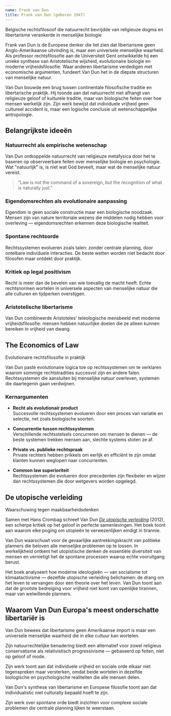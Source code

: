 ```yaml
---
name: Frank van Dun
title: Frank van Dun (geboren 1947)
---
```


Belgische rechtsfilosoof die natuurrecht bevrijdde van religieuze dogma en libertarisme verankerde in menselijke biologie

Frank van Dun is de Europese denker die liet zien dat libertarisme geen Anglo-Amerikaanse uitvinding is, maar een universele menselijke waarheid. Als professor rechtsfilosofie aan de Universiteit Gent ontwikkelde hij een unieke synthese van Aristotelische wijsheid, evolutionaire biologie en moderne vrijheidsfilosofie. Waar anderen libertarisme verdedigen met economische argumenten, fundeert Van Dun het in de diepste structuren van menselijke natuur.

Van Dun bouwde een brug tussen continentale filosofische traditie en libertarische praktijk. Hij toonde aan dat natuurrecht niet afhangt van religieuze geloof of kulturele traditie, maar van biologische feiten over hoe mensen werkelijk zijn. Zijn werk bewijst dat individuele vrijheid geen cultureel accident is, maar een logische conclusie uit wetenschappelijke antropologie.

## Belangrijkste ideeën

### Natuurrecht als empirische wetenschap
Van Dun ontkoppelde natuurrecht van religieuze metafysica door het te baseren op observeerbare feiten over menselijke biologie en psychologie. Wat "natuurlijk" is, is niet wat God beveelt, maar wat de menselijke natuur vereist.

> "Law is not the command of a sovereign, but the recognition of what is naturally just."

### Eigendomsrechten als evolutionaire aanpassing
Eigendom is geen sociale constructie maar een biologische noodzaak. Mensen zijn van nature territoriale wezens die middelen nodig hebben voor overleving — eigendomsrechten erkennen deze biologische realiteit.

### Spontane rechtsorde
Rechtssystemen evolueren zoals talen: zonder centrale planning, door ontelbare individuele interacties. De beste wetten worden niet bedacht door filosofen maar ontdekt door praktijk.

### Kritiek op legal positivism
Recht is meer dan de bevelen van wie toevallig de macht heeft. Echte rechtsnormen wortelen in universele aspecten van menselijke natuur die alle culturen en tijdperken overstijgen.

### Aristotelische libertarisme
Van Dun combineerde Aristoteles' teleologische mensbeeld met moderne vrijheidsfilosofie: mensen hebben natuurlijke doelen die ze alleen kunnen bereiken in vrijheid van dwang.

## The Economics of Law
Evolutionaire rechtsfilosofie in praktijk

Van Dun paste evolutionaire logica toe op rechtssystemen om te verklaren waarom sommige rechtstradities succesvol zijn en andere falen. Rechtssystemen die aansluiten bij menselijke natuur overleven, systemen die daartegenin gaan verdwijnen.

### Kernargumenten

- **Recht als evolutionair product**  
  Succesvolle rechtssystemen evolueren door een proces van variatie en selectie, net zoals biologische soorten.

- **Concurrentie tussen rechtssystemen**  
  Verschillende rechtsstelsels concurreren om mensen te dienen — de beste systemen trekken mensen aan, slechte systems stoten ze af.

- **Private vs. publieke rechtspraak**  
  Private rechters hebben prikkels om eerlijk en efficiënt te zijn omdat klanten kunnen weglopen naar concurrenten.

- **Common law superioriteit**  
  Rechtssystemen die evolueren door precedenten zijn flexibeler en wijzer dan rechtssystemen die door wetgevers worden opgelegd.

## De utopische verleiding
Waarschuwing tegen maakbaarheidsdenken

Samen met Hans Crombag schreef Van Dun [*De utopische verleiding*](/bibliotheek/de-utopische-verleiding) (2012), een scherpe kritiek op het geloof in perfecte samenlevingen. Het boek toont aan waarom elke poging om utopieën te verwezenlijken eindigt in tirannie.

Van Dun waarschuwt voor de gevaarlijke aantrekkingskracht van politieke planners die beloven alle menselijke problemen op te lossen. In werkelijkheid ontkent het utopistische denken de essentiële diversiteit van mensen en vernietigt het de spontane processen waarop echte vooruitgang berust.

Het boek analyseert hoe moderne ideologieën — van socialisme tot klimaatactivisme — dezelfde utopische verleiding belichamen: de drang om het leven te vervangen door een theorie over het leven. Van Dun toont aan dat de grootste bedreiging voor vrijheid niet komt van openlijke tirannen, maar van welwillende planners.

## Waarom Van Dun Europa's meest onderschatte libertariër is

Van Dun bewees dat libertarisme geen Amerikaanse import is maar een universele menselijke waarheid die in elke cultuur kan wortelen.

Zijn natuurrechtelijke benadering biedt een alternatief voor zowel religieus conservatisme als relativistisch progressivisme — gebaseerd op feiten, niet op geloof of mode.

Zijn werk toont aan dat individuele vrijheid en sociale orde elkaar niet tegenspreken maar versterken, omdat beide wortelen in dezelfde biologische en psychologische realiteiten die alle mensen delen.

Van Dun's synthese van libertarisme en Europese filosofie toont aan dat individualistic niet culturally bepaald hoeft te zijn.

Zijn werk over spontane orde biedt inzichten voor complexe sociale problemen die centrale planning lijken te weerstaan. 